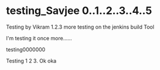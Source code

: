 # testing_Savjee 0..1..2..3..4..5
Testing by Vikram 1.2.3
more testing on the jenkins build Tool


I'm testing it once more......


testing0000000

Testing 1 2 3. Ok oka
